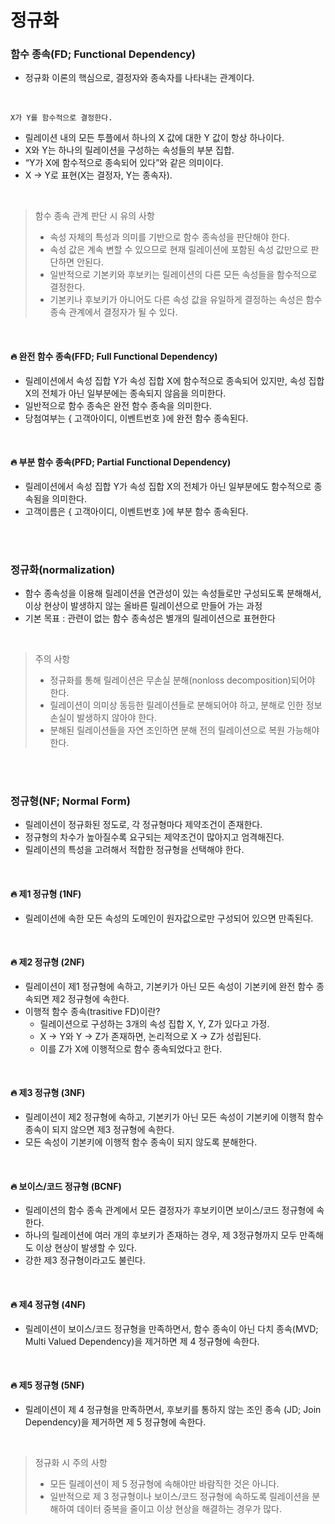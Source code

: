 # 정규화

### 함수 종속(FD; Functional Dependency)
- 정규화 이론의 핵심으로, 결정자와 종속자를 나타내는 관계이다.

<br/>

```
X가 Y를 함수적으로 결정한다.
```
- 릴레이션 내의 모든 투플에서 하나의 X 값에 대한 Y 값이 항상 하나이다.
- X와 Y는 하나의 릴레이션을 구성하는 속성들의 부분 집합.
- “Y가 X에 함수적으로 종속되어 있다”와 같은 의미이다.
- X → Y로 표현(X는 결정자, Y는 종속자).

<br/>

> 함수 종속 관계 판단 시 유의 사항
> - 속성 자체의 특성과 의미를 기반으로 함수 종속성을 판단해야 한다.
> - 속성 값은 계속 변할 수 있으므로 현재 릴레이션에 포함된 속성 값만으로 판단하면 안된다.
> - 일반적으로 기본키와 후보키는 릴레이션의 다른 모든 속성들을 함수적으로 결정한다.
> - 기본키나 후보키가 아니어도 다른 속성 값을 유일하게 결정하는 속성은 함수 종속 관계에서 결정자가 될 수 있다.

<br/>

#### 🔥 완전 함수 종속(FFD; Full Functional Dependency)
- 릴레이션에서 속성 집합 Y가 속성 집합 X에 함수적으로 종속되어 있지만,
속성 집합 X의 전체가 아닌 일부분에는 종속되지 않음을 의미한다.
- 일반적으로 함수 종속은 완전 함수 종속을 의미한다.
- 당첨여부는 { 고객아이디, 이벤트번호 }에 완전 함수 종속된다.

<br/>

#### 🔥 부분 함수 종속(PFD; Partial Functional Dependency)
- 릴레이션에서 속성 집합 Y가 속성 집합 X의 전체가 아닌 일부분에도 함수적으로 종속됨을 의미한다.
- 고객이름은 { 고객아이디, 이벤트번호 }에 부분 함수 종속된다.


<br/>

<br/>

### 정규화(normalization)
- 함수 종속성을 이용해 릴레이션을 연관성이 있는 속성들로만 구성되도록 분해해서, 이상 현상이 발생하지 않는 올바른 릴레이션으로 만들어 가는 과정
- 기본 목표 : 관련이 없는 함수 종속성은 별개의 릴레이션으로 표현한다

<br/>

> 주의 사항
> - 정규화를 통해 릴레이션은 무손실 분해(nonloss decomposition)되어야 한다.
> - 릴레이션이 의미상 동등한 릴레이션들로 분해되어야 하고, 분해로 인한 정보 손실이 발생하지 않아야 한다.
> - 분해된 릴레이션들을 자연 조인하면 분해 전의 릴레이션으로 복원 가능해야 한다.

<br/>

<br/>

### 정규형(NF; Normal Form)
- 릴레이션이 정규화된 정도로, 각 정규형마다 제약조건이 존재한다.
- 정규형의 차수가 높아질수록 요구되는 제약조건이 많아지고 엄격해진다.
- 릴레이션의 특성을 고려해서 적합한 정규형을 선택해야 한다.

<br/>

#### 🔥 제1 정규형 (1NF)
- 릴레이션에 속한 모든 속성의 도메인이 원자값으로만 구성되어 있으면 만족된다.

<br/>

#### 🔥 제2 정규형 (2NF)
- 릴레이션이 제1 정규형에 속하고, 기본키가 아닌 모든 속성이 기본키에 완전 함수 종속되면 제2 정규형에 속한다.
- 이행적 함수 종속(trasitive FD)이란?
    - 릴레이션으로 구성하는 3개의 속성 집합 X, Y, Z가 있다고 가정.
    - X → Y와 Y → Z가 존재하면, 논리적으로 X → Z가 성립된다.
    - 이를 Z가 X에 이행적으로 함수 종속되었다고 한다.


<br/>

#### 🔥 제3 정규형 (3NF)
- 릴레이션이 제2 정규형에 속하고, 기본키가 아닌 모든 속성이 기본키에 이행적 함수 종속이 되지 않으면 제3 정규형에 속한다.
- 모든 속성이 기본키에 이행적 함수 종속이 되지 않도록 분해한다.


<br/>

#### 🔥 보이스/코드 정규형 (BCNF)
- 릴레이션의 함수 종속 관계에서 모든 결정자가 후보키이면 보이스/코드 정규형에 속한다.
- 하나의 릴레이션에 여러 개의 후보키가 존재하는 경우, 제 3정규형까지 모두 만족해도 이상 현상이 발생할 수 있다.
- 강한 제3 정규형이라고도 불린다.

<br/>

#### 🔥 제4 정규형 (4NF)
- 릴레이션이 보이스/코드 정규형을 만족하면서, 함수 종속이 아닌 다치 종속(MVD; Multi Valued Dependency)을 제거하면 제 4 정규형에 속한다.

<br/>

#### 🔥 제5 정규형 (5NF)
- 릴레이션이 제 4 정규형을 만족하면서,
후보키를 통하지 않는 조인 종속 (JD; Join Dependency)을 제거하면 제 5 정규형에 속한다.

<br/>

> 정규화 시 주의 사항
> - 모든 릴레이션이 제 5 정규형에 속해야만 바람직한 것은 아니다.
> - 일반적으로 제 3 정규형이나 보이스/코드 정규형에 속하도록 릴레이션을 분해하여 데이터 중복을 줄이고
이상 현상을 해결하는 경우가 많다.